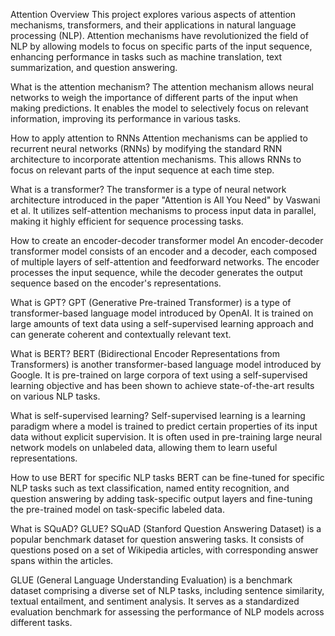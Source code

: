 Attention
Overview
This project explores various aspects of attention mechanisms, transformers, and their applications in natural language processing (NLP). Attention mechanisms have revolutionized the field of NLP by allowing models to focus on specific parts of the input sequence, enhancing performance in tasks such as machine translation, text summarization, and question answering.

What is the attention mechanism?
The attention mechanism allows neural networks to weigh the importance of different parts of the input when making predictions. It enables the model to selectively focus on relevant information, improving its performance in various tasks.

How to apply attention to RNNs
Attention mechanisms can be applied to recurrent neural networks (RNNs) by modifying the standard RNN architecture to incorporate attention mechanisms. This allows RNNs to focus on relevant parts of the input sequence at each time step.

What is a transformer?
The transformer is a type of neural network architecture introduced in the paper "Attention is All You Need" by Vaswani et al. It utilizes self-attention mechanisms to process input data in parallel, making it highly efficient for sequence processing tasks.

How to create an encoder-decoder transformer model
An encoder-decoder transformer model consists of an encoder and a decoder, each composed of multiple layers of self-attention and feedforward networks. The encoder processes the input sequence, while the decoder generates the output sequence based on the encoder's representations.

What is GPT?
GPT (Generative Pre-trained Transformer) is a type of transformer-based language model introduced by OpenAI. It is trained on large amounts of text data using a self-supervised learning approach and can generate coherent and contextually relevant text.

What is BERT?
BERT (Bidirectional Encoder Representations from Transformers) is another transformer-based language model introduced by Google. It is pre-trained on large corpora of text using a self-supervised learning objective and has been shown to achieve state-of-the-art results on various NLP tasks.

What is self-supervised learning?
Self-supervised learning is a learning paradigm where a model is trained to predict certain properties of its input data without explicit supervision. It is often used in pre-training large neural network models on unlabeled data, allowing them to learn useful representations.

How to use BERT for specific NLP tasks
BERT can be fine-tuned for specific NLP tasks such as text classification, named entity recognition, and question answering by adding task-specific output layers and fine-tuning the pre-trained model on task-specific labeled data.

What is SQuAD? GLUE?
SQuAD (Stanford Question Answering Dataset) is a popular benchmark dataset for question answering tasks. It consists of questions posed on a set of Wikipedia articles, with corresponding answer spans within the articles.

GLUE (General Language Understanding Evaluation) is a benchmark dataset comprising a diverse set of NLP tasks, including sentence similarity, textual entailment, and sentiment analysis. It serves as a standardized evaluation benchmark for assessing the performance of NLP models across different tasks.